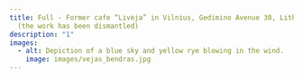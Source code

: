 ```yaml
---
title: Full - Former cafe “Livėja” in Vilnius, Gedimino Avenue 30, Lithuania
  (the work has been dismantled)
description: "1"
images:
  - alt: Depiction of a blue sky and yellow rye blowing in the wind.
    image: images/vejas_bendras.jpg
---
```


